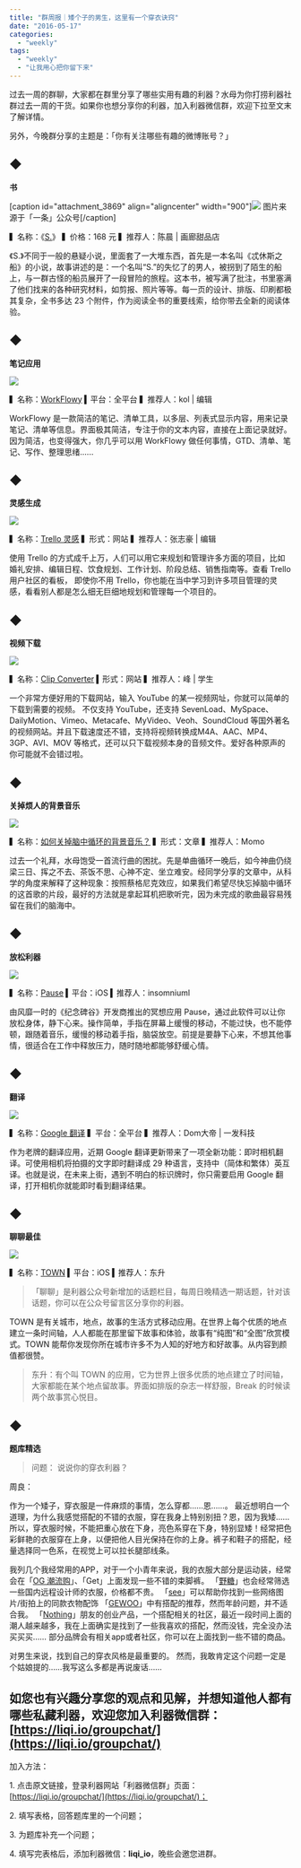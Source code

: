 ```yaml
---
title: "群周报｜矮个子的男生，这里有一个穿衣诀窍"
date: "2016-05-17"
categories: 
  - "weekly"
tags: 
  - "weekly"
  - "让我用心把你留下来"
---
```


过去一周的群聊，大家都在群里分享了哪些实用有趣的利器？水母为你打捞利器社群过去一周的干货。如果你也想分享你的利器，加入利器微信群，欢迎下拉至文末了解详情。

另外，今晚群分享的主题是：「你有关注哪些有趣的微博账号？」

## ◆

**书**

\[caption id="attachment\_3869" align="aligncenter" width="900"\]![](/images/49218.jpg) 图片来源于「一条」公众号\[/caption\]

▍名称：《[S.](https://m.yit.com/shop/item/preview?id=03100101001#detail)》 ▍价格：168 元 ▍推荐人：陈晨 | 画廊甜品店

《S.》不同于一般的悬疑小说，里面套了一大堆东西，首先是一本名叫《忒休斯之船》的小说，故事讲述的是：一个名叫“S.”的失忆了的男人，被拐到了陌生的船上，与一群古怪的船员展开了一段冒险的旅程。这本书，被写满了批注，书里塞满了他们找来的各种研究材料，如剪报、照片等等。每一页的设计、排版、印刷都极其复杂，全书多达 23 个附件，作为阅读全书的重要线索，给你带去全新的阅读体验。

## ◆

**笔记应用**

![](/images/54136-1714x1024.png)

▍名称：[WorkFlowy](https://workflowy.com/) ▍平台：全平台 ▍推荐人：kol | 编辑

WorkFlowy 是一款简洁的笔记、清单工具，以多层、列表式显示内容，用来记录笔记、清单等信息。界面极其简洁，专注于你的文本内容，直接在上面记录就好。因为简洁，也变得强大，你几乎可以用 WorkFlowy 做任何事情，GTD、清单、笔记、写作、整理思绪......

## ◆

**灵感生成**

![](/images/43093.jpg)

▍名称：[Trello 灵感](https://trello.com/inspiration) ▍形式：网站 ▍推荐人：张志豪 | 编辑

使用 Trello 的方式成千上万，人们可以用它来规划和管理许多方面的项目，比如婚礼安排、编辑日程、饮食规划、工作计划、阶段总结、销售指南等。查看 Trello 用户社区的看板， 即使你不用 Trello，你也能在当中学习到许多项目管理的灵感，看看别人都是怎么细无巨细地规划和管理每一个项目的。

## ◆

**视频下载**

![](/images/29845.jpg)

▍名称：[Clip Converter](https://www.clipconverter.cc/) ▍形式：网站 ▍推荐人：峰 | 学生

一个非常方便好用的下载网站，输入 YouTube 的某一视频网址，你就可以简单的下载到需要的视频。 不仅支持 YouTube，还支持 SevenLoad、MySpace、DailyMotion、Vimeo、Metacafe、MyVideo、Veoh、SoundCloud 等国外著名的视频网站。并且下载速度还不错，支持将视频转换成M4A、AAC、MP4、3GP、AVI、MOV 等格式，还可以只下载视频本身的音频文件。爱好各种原声的你可能就不会错过啦。

## ◆

**关掉烦人的背景音乐**

![](/images/14970.jpg)

▍名称：[如何关掉脑中循环的背景音乐？](https://mp.weixin.qq.com/s?src=3&timestamp=1463392700&ver=1&signature=b7PAIKFIgqG-6yMqoZ4YfwzFt8HhtT-AQ*z9hSuOlCNKzPBsJkctPuvq64QJjifG01xOo-i6d1X6GUDeb4FFXqIfHt6m50ZjJLlITN2fnorM-gA38esc23vwO5iimRDWr4NAdWvmqIYHv78ykZjIZ82jNrD0oRFggDCr0PXFJ70=) ▍形式：文章 ▍推荐人：Momo

过去一个礼拜，水母饱受一首流行曲的困扰。先是单曲循环一晚后，如今神曲仍绕梁三日、挥之不去、茶饭不思、心神不定、坐立难安。经同学分享的文章中，从科学的角度来解释了这种现象：按照蔡格尼克效应，如果我们希望尽快忘掉脑中循环的这首歌的片段，最好的方法就是拿起耳机把歌听完，因为未完成的歌曲最容易残留在我们的脑海中。

## ◆

**放松利器**

![](/images/06132.jpg)

▍名称：[Pause](https://itunes.apple.com/us/app/pause-relaxation-at-your-fingertip/id991764216?mt=8) ▍平台：iOS ▍推荐人：insomniuml

由风靡一时的《纪念碑谷》开发商推出的冥想应用 Pause，通过此软件可以让你放松身体，静下心来。操作简单，手指在屏幕上缓慢的移动，不能过快，也不能停顿，跟随着音乐，缓慢的移动着手指，脑袋放空。前提是要静下心来，不想其他事情，很适合在工作中释放压力，随时随地都能够舒缓心情。

## ◆

**翻译**

![](/images/55206.jpeg)

▍名称：[Google 翻译](https://translate.google.cn/) ▍平台：全平台 ▍推荐人：Dom大帝 | 一发科技

作为老牌的翻译应用，近期 Google 翻译更新带来了一项全新功能：即时相机翻译。可使用相机将拍摄的文字即时翻译成 29 种语言，支持中（简体和繁体）英互译。也就是说，在未来上街，遇到不明白的标识牌时，你只需要启用 Google 翻译，打开相机你就能即时看到翻译结果。

## ◆

**聊聊最佳**

![](/images/94028.jpg)

▍名称：[TOWN](https://itunes.apple.com/cn/app/id949337277?mt=8) ▍平台：iOS ▍推荐人：东升

> 「聊聊」是利器公众号新增加的话题栏目，每周日晚精选一期话题，针对该话题，你可以在公众号留言区分享你的利器。

TOWN 是有关城市，地点，故事的生活方式移动应用。在世界上每个优质的地点建立一条时间轴，人人都能在那里留下故事和体验，故事有“纯图”和“全图”欣赏模式。TOWN 能帮你发现你所在城市许多不为人知的好地方和好故事。从内容到颜值都很赞。

> 东升：有个叫 TOWN 的应用，它为世界上很多优质的地点建立了时间轴，大家都能在某个地点留故事。界面如排版的杂志一样舒服，Break 的时候读两个故事赏心悦目。

## ◆

**题库精选**

> 问题： 说说你的穿衣利器？

周良：

作为一个矮子，穿衣服是一件麻烦的事情，怎么穿都……恩……。 最近想明白一个道理，为什么我感觉搭配的不错的衣服，穿在我身上特别别扭？恩，因为我矮…… 所以，穿衣服时候，不能把重心放在下身，亮色系穿在下身，特别显矮！经常把色彩鲜艳的衣服穿在上身，以便把他人目光保持在你的上身。裤子和鞋子的搭配，经量选择同一色系，在视觉上可以拉长腿部线条。

我列几个我经常用的APP，对于一个小青年来说，我的衣服大部分是运动装，经常会在「[OG 潮流购](https://itunes.apple.com/us/app/og-gou-liu-xing-zui-hao-yun/id896197753?mt=8)」、「Get」上面发现一些不错的束脚裤。 「[野糖](https://www.yetang.com/)」也会经常筛选一些国内远程设计师的衣服，价格都不贵。 「[see](https://www.seeeyewear.com/)」可以帮助你找到一些网络图片/街拍上的同款衣物配饰 「[GEWOO](https://gewoo.cn/)」中有搭配的推荐，然而年龄问题，并不适合我。 「[Nothing](https://itunes.apple.com/cn/app/nothing-shi-shang-da-pei-she/id1052057635?mt=8)」朋友的创业产品，一个搭配相关的社区，最近一段时间上面的潮人越来越多，我在上面确实是找到了一些我喜欢的搭配，然而没钱，完全没办法买买买…… 部分品牌会有相关app或者社区，你可以在上面找到一些不错的商品。

对男生来说，找到自己的穿衣风格是最重要的。 然而，我敢肯定这个问题一定是个姑娘提的……我写这么多都是再说废话……

## 如您也有兴趣分享您的观点和见解，并想知道他人都有哪些私藏利器，欢迎您加入利器微信群：[https://liqi.io/groupchat/](https://liqi.io/groupchat/)

加入方法：

1\. 点击原文链接，登录利器网站「利器微信群」页面：[https://liqi.io/groupchat/](https://liqi.io/groupchat/)；

2\. 填写表格，回答题库里的一个问题；

3\. 为题库补充一个问题；

4\. 填写完表格后，添加利器微信：**liqi\_io**，晚些会邀您进群。
